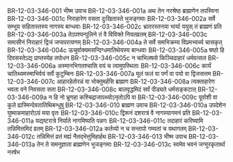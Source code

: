 BR-12-03-346-001  	भीष्म उवाच
BR-12-03-346-001a	अथ तेन नरश्रेष्ठ ब्राह्मणेन तपस्विना
BR-12-03-346-001c	निराहारेण वसता दुःखितास्ते भुजङ्गमाः
BR-12-03-346-002a	सर्वे सम्भूय सहितास्तस्य नागस्य बान्धवाः
BR-12-03-346-002c	भ्रातरस्तनया भार्या ययुस् तं ब्राह्मणं प्रति
BR-12-03-346-003a	तेऽपश्यन्पुलिने तं वै विविक्ते नियतव्रतम्
BR-12-03-346-003c	समासीनं निराहारं द्विजं जप्यपरायणम्
BR-12-03-346-004a	ते सर्वे समभिक्रम्य विप्रमभ्यर्च्य चासकृत्
BR-12-03-346-004c	ऊचुर्वाक्यमसन्दिग्धमातिथेयस्य बान्धवाः
BR-12-03-346-005a	षष्ठो हि दिवसस्तेऽद्य प्राप्तस्येह तपोधन
BR-12-03-346-005c	न चाभिलषसे किञ्चिदाहारं धर्मवत्सल
BR-12-03-346-006a	अस्मानभिगतश्चासि वयं च त्वामुपस्थिताः
BR-12-03-346-006c	कार्यं चातिथ्यमस्माभिर्वयं सर्वे कुटुम्बिनः
BR-12-03-346-007a	मूलं फलं वा पर्णं वा पयो वा द्विजसत्तम
BR-12-03-346-007c	आहारहेतोरन्नं वा भोक्तुमर्हसि ब्राह्मण
BR-12-03-346-008a	त्यक्ताहारेण भवता वने निवसता सता
BR-12-03-346-008c	बालवृद्धमिदं सर्वं पीड्यते धर्मसङ्कटात्
BR-12-03-346-009a	न हि नो भ्रूणहा कश्चिद्राजापथ्योऽनृतोऽपि वा
BR-12-03-346-009c	पूर्वाशी वा कुले ह्यस्मिन्देवतातिथिबन्धुषु
BR-12-03-346-010  	ब्राह्मण उवाच
BR-12-03-346-010a	उपदेशेन युष्माकमाहारोऽयं मया वृतः
BR-12-03-346-010c	द्विरूनं दशरात्रं वै नागस्यागमनं प्रति
BR-12-03-346-011a	यद्यष्टरात्रे निर्याते नागमिष्यति पन्नगः
BR-12-03-346-011c	तदाहारं करिष्यामि तन्निमित्तमिदं व्रतम् 
BR-12-03-346-012a	कर्तव्यो न च सन्तापो गम्यतां च यथागतम्
BR-12-03-346-012c	तन्निमित्तं व्रतं मह्यं नैतद्भेत्तुमिहार्हथ
BR-12-03-346-013  	भीष्म उवाच
BR-12-03-346-013a	तेन ते समनुज्ञाता ब्राह्मणेन भुजङ्गमाः
BR-12-03-346-013c	स्वमेव भवनं जग्मुरकृतार्था नरर्षभ

